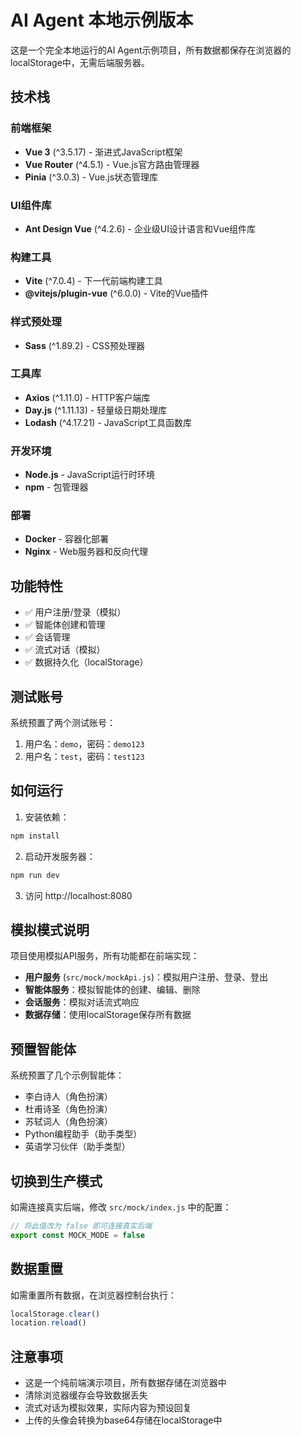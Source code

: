# AI Agent 本地示例版本

这是一个完全本地运行的AI Agent示例项目，所有数据都保存在浏览器的localStorage中，无需后端服务器。

## 技术栈

### 前端框架
- **Vue 3** (^3.5.17) - 渐进式JavaScript框架
- **Vue Router** (^4.5.1) - Vue.js官方路由管理器
- **Pinia** (^3.0.3) - Vue.js状态管理库

### UI组件库
- **Ant Design Vue** (^4.2.6) - 企业级UI设计语言和Vue组件库

### 构建工具
- **Vite** (^7.0.4) - 下一代前端构建工具
- **@vitejs/plugin-vue** (^6.0.0) - Vite的Vue插件

### 样式预处理
- **Sass** (^1.89.2) - CSS预处理器

### 工具库
- **Axios** (^1.11.0) - HTTP客户端库
- **Day.js** (^1.11.13) - 轻量级日期处理库
- **Lodash** (^4.17.21) - JavaScript工具函数库

### 开发环境
- **Node.js** - JavaScript运行时环境
- **npm** - 包管理器

### 部署
- **Docker** - 容器化部署
- **Nginx** - Web服务器和反向代理

## 功能特性

- ✅ 用户注册/登录（模拟）
- ✅ 智能体创建和管理
- ✅ 会话管理
- ✅ 流式对话（模拟）
- ✅ 数据持久化（localStorage）

## 测试账号

系统预置了两个测试账号：

1. 用户名：`demo`，密码：`demo123`
2. 用户名：`test`，密码：`test123`

## 如何运行

1. 安装依赖：
```bash
npm install
```

2. 启动开发服务器：
```bash
npm run dev
```

3. 访问 http://localhost:8080

## 模拟模式说明

项目使用模拟API服务，所有功能都在前端实现：

- **用户服务** (`src/mock/mockApi.js`)：模拟用户注册、登录、登出
- **智能体服务**：模拟智能体的创建、编辑、删除
- **会话服务**：模拟对话流式响应
- **数据存储**：使用localStorage保存所有数据

## 预置智能体

系统预置了几个示例智能体：

- 李白诗人（角色扮演）
- 杜甫诗圣（角色扮演）
- 苏轼词人（角色扮演）
- Python编程助手（助手类型）
- 英语学习伙伴（助手类型）

## 切换到生产模式

如需连接真实后端，修改 `src/mock/index.js` 中的配置：

```javascript
// 将此值改为 false 即可连接真实后端
export const MOCK_MODE = false
```

## 数据重置

如需重置所有数据，在浏览器控制台执行：

```javascript
localStorage.clear()
location.reload()
```

## 注意事项

- 这是一个纯前端演示项目，所有数据存储在浏览器中
- 清除浏览器缓存会导致数据丢失
- 流式对话为模拟效果，实际内容为预设回复
- 上传的头像会转换为base64存储在localStorage中
